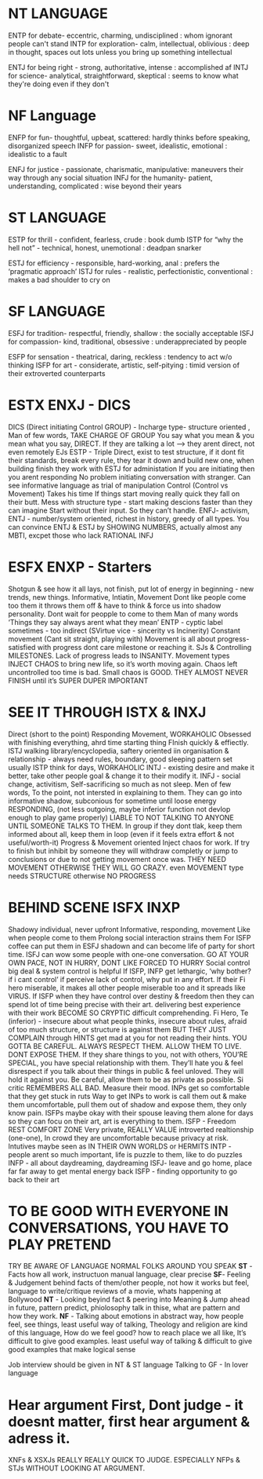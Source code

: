 
# NT LANGUAGE 
ENTP for debate- eccentric, charming, undisciplined : whom ignorant people can't stand
INTP for exploration- calm, intellectual, oblivious : deep in thought, spaces out lots unless you bring up something intellectual

ENTJ for being right - strong, authoritative, intense : accomplished af
INTJ for science- analytical, straightforward, skeptical : seems to know what they're doing even if they don't

# NF Language
ENFP for fun- thoughtful, upbeat, scattered: hardly thinks before speaking, disorganized speech 
INFP for passion- sweet, idealistic, emotional : idealistic to a fault

ENFJ for justice - passionate, charismatic, manipulative: maneuvers their way through any social situation 
INFJ for the humanity- patient, understanding, complicated : wise beyond their years

# ST LANGUAGE
ESTP for thrill - confident, fearless, crude : book dumb
ISTP for “why the hell not” - technical, honest, unemotional  : deadpan snarker

ESTJ for efficiency - responsible, hard-working, anal : prefers the ‘pragmatic approach’
ISTJ for rules - realistic, perfectionistic, conventional : makes a bad shoulder to cry on

# SF LANGUAGE
ESFJ for tradition- respectful, friendly, shallow : the socially acceptable
ISFJ for compassion- kind, traditional, obsessive : underappreciated by people

ESFP for sensation - theatrical, daring, reckless : tendency to act w/o thinking
ISFP for art - considerate, artistic, self-pitying : timid version of their extroverted counterparts


# ESTX ENXJ - DICS
DICS (Direct initiating Control GROUP) - Incharge type- structure oriented , Man of few words,
TAKE CHARGE OF GROUP
You say what you mean & you mean what you say, DIRECT.
If they are talking a lot —> they arent direct, not even remotely EJs
ESTP - Triple Direct, exist to test structure, if it dont fit their standards, break every rule, they tear it down and build new one, when building finish they work with ESTJ for administation
If you are initiating then you arent responding
No problem initiating conversation with stranger.
Can see informative language as trial of manipulation
Control (Control vs Movement)
Takes his time 
If things start moving really quick they fall on their butt.
Mess with structure type - start making descions faster than they can imagine
Start without their input.
So they can’t handle.
ENFJ- activism,
ENTJ - number/system oriented, richest in history, greedy of all types.
You can convince ENTJ & ESTJ by SHOWING NUMBERS, actually almost any MBTI, excpet those who lack RATIONAL INFJ 

# ESFX ENXP - Starters
Shotgun & see how it all lays, not finish, put lot of energy in beginning - new trends, new things.
Informative, Intiatin, Movement
Dont like people come too them it throws them off & have to think & force us into shadow personality.
Dont wait for peopple to come to them
Man of many words
‘Things they say always arent what they mean’
ENTP - cyptic label sometimes - too indirect (SVirtue vice - sincerity vs Incinerity)
Constant movement (Cant sit straight, playing with)
Movement is all about progress- satisfied with progress dont care milestone or reaching it. SJs & Controlling MILESTONES.
Lack of progress leads to INSANITY.
Movement types INJECT CHAOS to bring new life, so it’s worth moving again.
Chaos left uncontrolled too time is bad. Small chaos is GOOD.
THEY ALMOST NEVER FINISH until it’s SUPER DUPER IMPORTANT

# SEE IT THROUGH ISTX & INXJ
Direct (short to the point) Responding Movement, WORKAHOLIC
Obsessed with finishing everything, ahrd time starting thing
FInish quickly & effiectly.
ISTJ walking library/encyclopedia, saftery oriented iin organisation & relationship - always need rules, boundary, good sleeping pattern set usually
ISTP think for days, WORKAHOLIC
INTJ - existing desire and make it better, take other people goal & change it to their modify it.
INFJ - social change, activitism, Self-sacrificing so much as not sleep.
Men of few words, To the point, not intersted in explaining to them.
They can go into informative shadow, subconious for sometime until loose energy
RESPONDING, (not less outgoing, maybe inferior function not devlop enough to play game properly) 
LIABLE TO NOT TALKING TO ANYONE UNTIL SOMEONE TALKS TO THEM.
In group if they dont tlak, keep them informed about all, keep them in loop (even if it feels extra effort & not useful/worth-it)
Progress & Movement oriented
Inject chaos for work.
If try to finish but inhibit by someone they will withdraw completly or jump to conclusions or due to not getting movement once was.
THEY NEED MOVEMENT OTHERWISE THEY WILL GO CRAZY.
even MOVEMENT type needs STRUCTURE otherwise NO PROGRESS

# BEHIND SCENE ISFX INXP 
Shadowy individual, never upfront
Informative, responding, movement
Like when people come to them
Prolong social interaction strains them
For ISFP coffee can put them in ESFJ shadown and can become life of party for short time.
ISFJ can wow some people with one-one conversation.
GO AT YOUR OWN PACE, NOT IN HURRY, DONT LIKE FORCED TO HURRY
Social control big deal & system control is helpful
If ISFP, INFP get lethargic, ‘why bother? if i cant control’ if perceive lack of control, why put in any effort.
If their Fi hero miserable, it makes all other people miserable too and it spreads like VIRUS.
If ISFP when they have control over destiny & freedom then they can spend lot of time being precise with their art. delivering best experience with their work
BECOME SO CRYPTIC difficult comprehending.
Fi Hero, Te (inferior) - insecure about what people thinks, insecure about rules, afraid of too much structure, or structure is against them BUT THEY JUST COMPLAIN through HINTS get mad at you for not reading their hints. YOU GOTTA BE CAREFUL.
ALWAYS RESPECT THEM. ALLOW THEM TO LIVE. DONT EXPOSE THEM.
If they share things to you, not with others, YOU’RE SPECIAL, you have special relationship with them. They’ll hate you & feel disrespect if you talk about their things in public & feel unloved. They will hold it against you.
Be careful, allow them to be as private as possible.
Si critic REMEMBERS ALL BAD.
Measure their mood.
INPs get so comfortable that they get stuck in ruts
Way to get INPs to work is call them out & make them uncomfortable, pull them out of shadow and expose them, they only know pain.
ISFPs maybe okay with their spouse leaving them alone for days so they can focu on their art, art is everything to them.
ISFP - Freedom
REST COMFORT ZONE
Very private, REALLY VALUE introverted realtionship (one-one), In crowd they are uncomfortable because privacy at risk.
Intutives maybe seen as IN THEIR OWN WORLDS or HERMITS
INTP - people arent so much important, life is puzzle to them, like to do puzzles
INFP - all about daydreaming, daydreaming
ISFJ- leave and go home, place far far away to get mental energy back
ISFP - finding opportunity to go back to their art


# TO BE GOOD WITH EVERYONE IN CONVERSATIONS, YOU HAVE TO PLAY PRETEND


TRY BE AWARE OF LANGUAGE NORMAL FOLKS AROUND YOU SPEAK
**ST** - Facts how all work, instructuon manual language, clear precise
**SF**- Feeling & Judgement behind facts of them/other people, not how it works but feel, language to write/critique reviews of a movie, whats happening at Bollywood
**NT** - Looking beyind fact & peering into Meaning & Jump ahead in future, pattern predict, phiolosophy talk in thise, what are pattern and how they work.
**NF** - Talking about emotions in abstract way, how people feel, see things, least useful way of talking, Theology and religion are kind of this language, How do we feel good? how to reach place we all like, It’s difficult to give good examples. least useful way of talking & difficult to give good examples that make logical sense

Job interview should be given in NT & ST language
Talking to GF - In lover language


# Hear argument First, Dont judge - it doesnt matter, first hear argument & adress it.

XNFs & XSXJs REALLY REALLY QUICK TO JUDGE. ESPECIALLY NFPs & STJs WITHOUT LOOKING AT ARGUMENT.